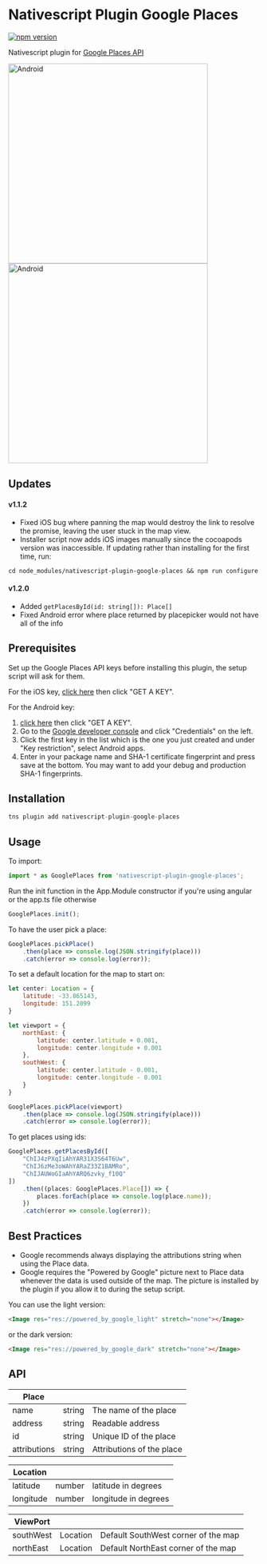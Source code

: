 # Nativescript Plugin Google Places

[![npm version](https://badge.fury.io/js/nativescript-plugin-google-places.svg)](https://badge.fury.io/js/nativescript-plugin-google-places)

Nativescript plugin for [Google Places API](https://developers.google.com/places/)

<img src="https://developers.google.com/places/images/placepicker.png" alt="Android" height="400"/> <img src="https://developers.google.com/places/images/placepicker-ios.png" alt="Android" height="400"/>


## Updates

#### v1.1.2
* Fixed iOS bug where panning the map would destroy the link to resolve the promise, leaving the user stuck in the map view.
* Installer script now adds iOS images manually since the cocoapods version was inaccessible. If updating rather than installing for the first time, run:

```
cd node_modules/nativescript-plugin-google-places && npm run configure
```

#### v1.2.0
* Added ```getPlacesById(id: string[]): Place[]```
* Fixed Android error where place returned by placepicker would not have all of the info

## Prerequisites

Set up the Google Places API keys before installing this plugin, the setup script will ask 
for them.

For the iOS key, [click here](https://developers.google.com/places/ios-api/start) then click "GET A KEY".

For the Android key:
1. [click here](https://developers.google.com/places/android-api/start) then click "GET A KEY".
2. Go to the [Google developer console](https://console.developers.google.com) and click "Credentials" on the left.
3. Click the first key in the list which is the one you just created and under "Key restriction", select Android apps.
4. Enter in your package name and SHA-1 certificate fingerprint and press save at the bottom. You may want to add your debug and production SHA-1 fingerprints.

## Installation

```javascript
tns plugin add nativescript-plugin-google-places
```

## Usage 

To import:
```javascript
import * as GooglePlaces from 'nativescript-plugin-google-places';
```

Run the init function in the App.Module constructor if you're using angular or the app.ts file otherwise
	
```javascript
GooglePlaces.init();
```

To have the user pick a place:

```javascript
GooglePlaces.pickPlace()
    .then(place => console.log(JSON.stringify(place)))
    .catch(error => console.log(error));
```

To set a default location for the map to start on: 

```javascript
let center: Location = {
    latitude: -33.865143,
    longitude: 151.2099
}

let viewport = {
    northEast: {
        latitude: center.latitude + 0.001,
        longitude: center.longitude + 0.001
    },
    southWest: {
        latitude: center.latitude - 0.001,
        longitude: center.longitude - 0.001
    }
}

GooglePlaces.pickPlace(viewport)
    .then(place => console.log(JSON.stringify(place)))
    .catch(error => console.log(error));
```

To get places using ids:

```javascript
GooglePlaces.getPlacesById([
    "ChIJ4zPXqIiAhYAR31X3S64T6Uw",
    "ChIJ6zMe3oWAhYARaZ33Z1BAMRo",
    "ChIJAUWoGIaAhYARQ6zvky_f10Q"
])
    .then((places: GooglePlaces.Place[]) => {
        places.forEach(place => console.log(place.name));
    })
    .catch(error => console.log(error));
```

## Best Practices

* Google recommends always displaying the attributions string when using the Place data.
* Google requires the "Powered by Google" picture next to Place data whenever the data is used outside of the map.
	The picture is installed by the plugin if you allow it to during the setup script.

You can use the light version:
```html
<Image res="res://powered_by_google_light" stretch="none"></Image>
```
or the dark version:
```html
<Image res="res://powered_by_google_dark" stretch="none"></Image>
```

## API

| Place  |||
| --- | --- | --- |
| name | string | The name of the place |
| address | string | Readable address |
| id | string | Unique ID of the place |
| attributions | string | Attributions of the place |
    
| Location |||
| --- | --- | --- |
| latitude | number | latitude in degrees |
| longitude | number | longitude in degrees |

| ViewPort |||
| --- | --- | --- |
| southWest | Location | Default SouthWest corner of the map |
| northEast | Location | Default NorthEast corner of the map |
